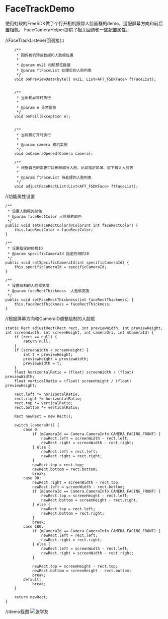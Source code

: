 # FaceTrackDemo
使用虹软的FreeSDK做了个打开相机跟踪人脸画框的demo，适配屏幕方向和前后置相机。
FaceCameraHelper提供了相关回调和一些配置属性。

//FaceTrackListener回调接口
 
        /**
         * 回传相机预览数据和人脸框位置
         *
         * @param nv21 相机预览数据
         * @param ftFaceList 处理后的人脸列表
         */
        void onPreviewData(byte[] nv21, List<AFT_FSDKFace> ftFaceList);


        /**
         * 当出现异常时执行
         *
         * @param e 异常信息
         */
        void onFail(Exception e);


        /**
         * 当相机打开时执行
         *
         * @param camera 相机实例
         */
        void onCameraOpened(Camera camera);

        /**
         * 根据自己的需要可以删除部分人脸，比如指定区域、留下最大人脸等
         *
         * @param ftFaceList 待处理的人脸列表
         */
        void adjustFaceRectList(List<AFT_FSDKFace> ftFaceList); 
     
        
        
//功能属性设置

    /**
     * 设置人脸框的颜色
     * @param faceRectColor 人脸框的颜色
     */
    public void setFaceRectColor(@ColorInt int faceRectColor) {
        this.faceRectColor = faceRectColor;
    }

    /**
     * 设置指定的相机ID
     * @param specificCameraId 指定的相机ID
     */
    public void setSpecificCameraId(int specificCameraId) {
        this.specificCameraId = specificCameraId;
    }

    /**
     * 设置绘制的人脸框宽度
     * @param faceRectThickness  人脸框宽度
     */
    public void setFaceRectThickness(int faceRectThickness) {
        this.faceRectThickness = faceRectThickness;
    }
    
//根据屏幕方向和CameraID调整绘制的人脸框

    static Rect adjustRect(Rect rect, int previewWidth, int previewHeight, int screenWidth, int screenHeight, int cameraOri, int mCameraId) {
        if (rect == null) {
            return null;
        }
        if (screenWidth < screenHeight) {
            int t = previewHeight;
            previewHeight = previewWidth;
            previewWidth = t;
        }
        float horizontalRatio = (float) screenWidth / (float) previewWidth;
        float verticalRatio = (float) screenHeight / (float) previewHeight;

        rect.left *= horizontalRatio;
        rect.right *= horizontalRatio;
        rect.top *= verticalRatio;
        rect.bottom *= verticalRatio;

        Rect newRect = new Rect();

        switch (cameraOri) {
            case 0:
                if (mCameraId == Camera.CameraInfo.CAMERA_FACING_FRONT) {
                    newRect.left = screenWidth - rect.left;
                    newRect.right = screenWidth - rect.right;
                } else {
                    newRect.left = rect.left;
                    newRect.right = rect.right;
                }
                newRect.top = rect.top;
                newRect.bottom = rect.bottom;
                break;
            case 90:
                newRect.right = screenWidth - rect.top;
                newRect.left = screenWidth - rect.bottom;
                if (mCameraId == Camera.CameraInfo.CAMERA_FACING_FRONT) {
                    newRect.top = screenHeight - rect.left;
                    newRect.bottom = screenHeight - rect.right;
                } else {
                    newRect.top = rect.left;
                    newRect.bottom = rect.right;
                }
                break;
            case 180:
                if (mCameraId == Camera.CameraInfo.CAMERA_FACING_FRONT) {
                    newRect.left = rect.left;
                    newRect.right = rect.right;
                } else {
                    newRect.left = screenWidth - rect.left;
                    newRect.right = screenWidth - rect.right;
                }

                newRect.top = screenHeight - rect.top;
                newRect.bottom = screenHeight - rect.bottom;
                break;
            default:
                break;
        }

        return newRect;
    }

//demo截图
![张学友](https://github.com/wangshengyang1996/FaceTrackDemo/blob/master/%E5%BC%A0%E5%AD%A6%E5%8F%8B.jpg)
